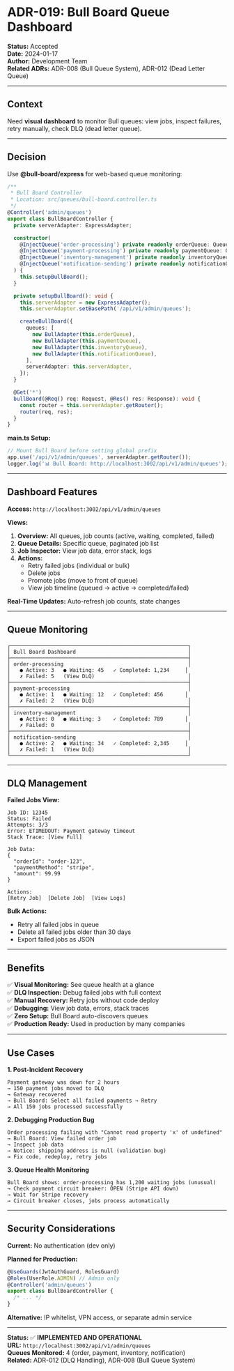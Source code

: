 # ADR-019: Bull Board Queue Dashboard

**Status:** Accepted  
**Date:** 2024-01-17  
**Author:** Development Team  
**Related ADRs:** ADR-008 (Bull Queue System), ADR-012 (Dead Letter Queue)

---

## Context

Need **visual dashboard** to monitor Bull queues: view jobs, inspect failures, retry manually, check DLQ (dead letter queue).

---

## Decision

Use **@bull-board/express** for web-based queue monitoring:

```typescript
/**
 * Bull Board Controller
 * Location: src/queues/bull-board.controller.ts
 */
@Controller('admin/queues')
export class BullBoardController {
  private serverAdapter: ExpressAdapter;

  constructor(
    @InjectQueue('order-processing') private readonly orderQueue: Queue,
    @InjectQueue('payment-processing') private readonly paymentQueue: Queue,
    @InjectQueue('inventory-management') private readonly inventoryQueue: Queue,
    @InjectQueue('notification-sending') private readonly notificationQueue: Queue,
  ) {
    this.setupBullBoard();
  }

  private setupBullBoard(): void {
    this.serverAdapter = new ExpressAdapter();
    this.serverAdapter.setBasePath('/api/v1/admin/queues');

    createBullBoard({
      queues: [
        new BullAdapter(this.orderQueue),
        new BullAdapter(this.paymentQueue),
        new BullAdapter(this.inventoryQueue),
        new BullAdapter(this.notificationQueue),
      ],
      serverAdapter: this.serverAdapter,
    });
  }

  @Get('*')
  bullBoard(@Req() req: Request, @Res() res: Response): void {
    const router = this.serverAdapter.getRouter();
    router(req, res);
  }
}
```

**main.ts Setup:**

```typescript
// Mount Bull Board before setting global prefix
app.use('/api/v1/admin/queues', serverAdapter.getRouter());
logger.log('📊 Bull Board: http://localhost:3002/api/v1/admin/queues');
```

---

## Dashboard Features

**Access:** `http://localhost:3002/api/v1/admin/queues`

**Views:**

1. **Overview:** All queues, job counts (active, waiting, completed, failed)
2. **Queue Details:** Specific queue, paginated job list
3. **Job Inspector:** View job data, error stack, logs
4. **Actions:**
   - Retry failed jobs (individual or bulk)
   - Delete jobs
   - Promote jobs (move to front of queue)
   - View job timeline (queued → active → completed/failed)

**Real-Time Updates:** Auto-refresh job counts, state changes

---

## Queue Monitoring

```
┌─────────────────────────────────────────────────────────┐
│ Bull Board Dashboard                                    │
├─────────────────────────────────────────────────────────┤
│ order-processing                                        │
│   ● Active: 3   ● Waiting: 45   ✓ Completed: 1,234     │
│   ✗ Failed: 5   (View DLQ)                              │
├─────────────────────────────────────────────────────────┤
│ payment-processing                                      │
│   ● Active: 1   ● Waiting: 12   ✓ Completed: 456       │
│   ✗ Failed: 2   (View DLQ)                              │
├─────────────────────────────────────────────────────────┤
│ inventory-management                                    │
│   ● Active: 0   ● Waiting: 3    ✓ Completed: 789       │
│   ✗ Failed: 0                                           │
├─────────────────────────────────────────────────────────┤
│ notification-sending                                    │
│   ● Active: 2   ● Waiting: 34   ✓ Completed: 2,345     │
│   ✗ Failed: 1   (View DLQ)                              │
└─────────────────────────────────────────────────────────┘
```

---

## DLQ Management

**Failed Jobs View:**

```
Job ID: 12345
Status: Failed
Attempts: 3/3
Error: ETIMEDOUT: Payment gateway timeout
Stack Trace: [View Full]

Job Data:
{
  "orderId": "order-123",
  "paymentMethod": "stripe",
  "amount": 99.99
}

Actions:
[Retry Job]  [Delete Job]  [View Logs]
```

**Bulk Actions:**

- Retry all failed jobs in queue
- Delete all failed jobs older than 30 days
- Export failed jobs as JSON

---

## Benefits

✅ **Visual Monitoring:** See queue health at a glance  
✅ **DLQ Inspection:** Debug failed jobs with full context  
✅ **Manual Recovery:** Retry jobs without code deploy  
✅ **Debugging:** View job data, errors, stack traces  
✅ **Zero Setup:** Bull Board auto-discovers queues  
✅ **Production Ready:** Used in production by many companies

---

## Use Cases

**1. Post-Incident Recovery**

```
Payment gateway was down for 2 hours
→ 150 payment jobs moved to DLQ
→ Gateway recovered
→ Bull Board: Select all failed payments → Retry
→ All 150 jobs processed successfully
```

**2. Debugging Production Bug**

```
Order processing failing with "Cannot read property 'x' of undefined"
→ Bull Board: View failed order job
→ Inspect job data
→ Notice: shipping address is null (validation bug)
→ Fix code, redeploy, retry jobs
```

**3. Queue Health Monitoring**

```
Bull Board shows: order-processing has 1,200 waiting jobs (unusual)
→ Check payment circuit breaker: OPEN (Stripe API down)
→ Wait for Stripe recovery
→ Circuit breaker closes, jobs process automatically
```

---

## Security Considerations

**Current:** No authentication (dev only)

**Planned for Production:**

```typescript
@UseGuards(JwtAuthGuard, RolesGuard)
@Roles(UserRole.ADMIN) // Admin only
@Controller('admin/queues')
export class BullBoardController {
  /* ... */
}
```

**Alternative:** IP whitelist, VPN access, or separate admin service

---

**Status:** ✅ **IMPLEMENTED AND OPERATIONAL**  
**URL:** `http://localhost:3002/api/v1/admin/queues`  
**Queues Monitored:** 4 (order, payment, inventory, notification)  
**Related:** ADR-012 (DLQ Handling), ADR-008 (Bull Queue System)
